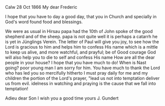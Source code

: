  Calw 28 Oct 1866
My dear Frederic

I hope that you have to day a good day, that you in Church and specially in God's word found food and blessings.

We were as usual in Hirsau papa had the 10th of John spoke of the good shepherd and of the sheep. papa is not quite well it is perhaps a catarrh he is yet in Jünglings Verein. The letter of Paul will give you joy, to see how the Lord is gracious to him and helps him to confess His name which is a mittle to keep us alive, and more watchful, and prayful; be of Good courage God will also help you to die to self and confess His name 
How are all the dear people in your house? I hope that you have much to do! When is Nast going? poor young man I am sorry for him. You have much to thank the Lord who has led you so mercifully hitherto I must pray daily for me and my children the portion of the Lord's prayer, "lead us not into temptation deliver us from evil. idelness in watching and praying is the cause that we fall into temptation!

Adieu dear Son I wish you a good time
 yours J. Gundert
